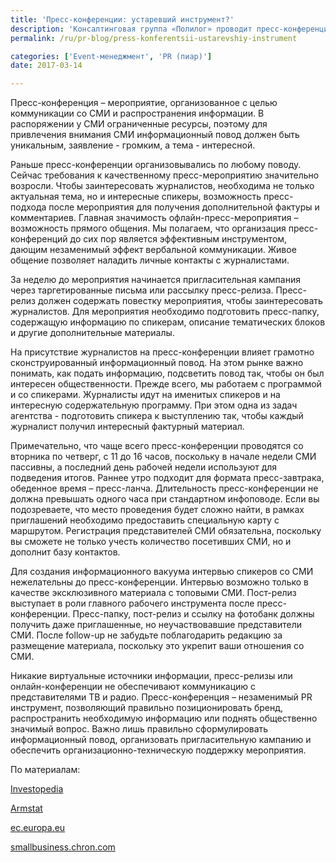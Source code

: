 ```yaml
---
title: 'Пресс-конференции: устаревший инструмент?'
description: 'Консалтинговая группа «Полилог» проводит пресс-конференции по запросу наших клиентов в рамках реализации PR-проектов. За 16 лет существования мы провели не одну пресс-конференцию и научились организовывать успешные пресс-мероприятия с качественным медиа-покрытием по итогам проведения. Пресс-конференция – мероприятие, организованное с целью коммуникации со СМИ и распространения'
permalink: /ru/pr-blog/press-konferentsii-ustarevshiy-instrument

categories: ['Event-менеджмент', 'PR (пиар)']
date: 2017-03-14

---
```

<p>Пресс-конференция &ndash; мероприятие, организованное с целью коммуникации со СМИ и распространения информации. В распоряжении у СМИ ограниченные ресурсы, поэтому для привлечения внимания СМИ информационный повод должен быть уникальным, заявление - громким, а тема - интересной.</p>
<p>Раньше пресс-конференции организовывались по любому поводу. Сейчас требования к качественному пресс-мероприятию значительно возросли. Чтобы заинтересовать журналистов, необходима не только актуальная тема, но и интересные спикеры, возможность пресс-подхода после мероприятия для получения дополнительной фактуры и комментариев. Главная значимость офлайн-пресс-мероприятия &ndash; возможность прямого общения. Мы полагаем, что организация пресс-конференций до сих пор является эффективным инструментом, дающим незаменимый эффект вербальной коммуникации. Живое общение позволяет наладить личные контакты с журналистами.</p>
<p>За неделю до мероприятия начинается пригласительная кампания через таргетированные письма или рассылку пресс-релиза. Пресс-релиз должен содержать повестку мероприятия, чтобы заинтересовать журналистов. Для мероприятия необходимо подготовить пресс-папку, содержащую информацию по спикерам, описание тематических блоков и другие дополнительные материалы.</p>
<p>На присутствие журналистов на пресс-конференции влияет грамотно сконструированный информационный повод. На этом рынке важно понимать, как подать информацию, подсветить повод так, чтобы он был интересен общественности. Прежде всего, мы работаем с программой и со спикерами. Журналисты идут на именитых спикеров и на интересную содержательную программу. При этом одна из задач агентства - подготовить спикера к выступлению так, чтобы каждый журналист получил интересный фактурный материал.</p>
<p>Примечательно, что чаще всего пресс-конференции проводятся со вторника по четверг, с 11 до 16 часов, поскольку в начале недели СМИ пассивны, а последний день рабочей недели используют для подведения итогов. Раннее утро подходит для формата пресс-завтрака, обеденное время &ndash; пресс-ланча. Длительность пресс-конференции не должна превышать одного часа при стандартном инфоповоде. Если вы подозреваете, что место проведения будет сложно найти, в рамках приглашений необходимо предоставить специальную карту с маршрутом. Регистрация представителей СМИ обязательна, поскольку вы сможете не только учесть количество посетивших СМИ, но и дополнит базу контактов.</p>
<p>Для создания информационного вакуума интервью спикеров со СМИ нежелательны до пресс-конференции. Интервью возможно только в качестве эксклюзивного материала с топовыми СМИ. Пост-релиз выступает в роли главного рабочего инструмента после пресс-конференции. Пресс-папку, пост-релиз и ссылку на фотобанк должны получить даже приглашенные, но неучаствовавшие представители СМИ. После follow-up не забудьте поблагодарить редакцию за размещение материала, поскольку это укрепит ваши отношения со СМИ.</p>
<p>Никакие виртуальные источники информации, пресс-релизы или онлайн-конференции не обеспечивают коммуникацию с представителями ТВ и радио. Пресс-конференция &ndash; незаменимый PR инструмент, позволяющий правильно позиционировать бренд, распространить необходимую информацию или поднять общественно значимый вопрос. Важно лишь правильно сформулировать информационный повод, организовать пригласительную кампанию и обеспечить организационно-техническую поддержку мероприятия.</p>
<p>По материалам:</p>
<p><a href="https://www.investopedia.com/terms/p/press-conference.asp" target="_blank" rel="noopener noreferrer">Investopedia</a></p>
<p><a href="https://www.armstat.am/file/doc/99487138.pdf" target="_blank" rel="noopener noreferrer">Armstat</a></p>
<p><a href="https://ec.europa.eu/research/science-society/science-communication/mediarelations3_en.htm" target="_blank" rel="noopener noreferrer">ec.europa.eu</a></p>
<p><a href="https://smallbusiness.chron.com/organize-successful-press-conference-39875.html" target="_blank" rel="noopener noreferrer">smallbusiness.chron.com</a></p>

